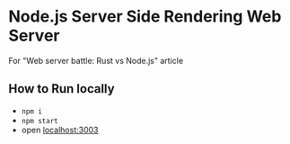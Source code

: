 # Node.js Server Side Rendering Web Server

For "Web server battle: Rust vs Node.js" article

## How to Run locally

- `npm i`
- `npm start`
- open [localhost:3003](http://localhost:3003)
